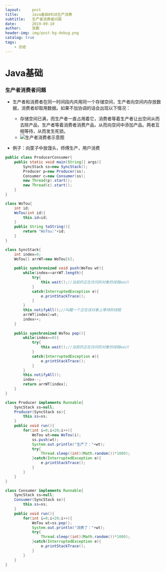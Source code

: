 ```yaml
---
layout:     post 
title:      Java基础0910生产消费
subtitle:   生产者消费者问题
date:       2019-09-10
author:     张鹏
header-img: img/post-bg-debug.png
catalog: true   
tags:                         
    - 总结
---
```


# Java基础

### 生产者消费者问题

- 生产者和消费者在同一时间段内共用同一个存储空间，生产者向空间内存放数据，消费者却取用数据。如果不加协调的话会出现以下情况：
   - 存储空间已满，而生产者一直占用着它，消费者等着生产者让出空间从而去除产品，生产者等着消费者消费产品，从而向空间中添加产品。两者互相等待，从而发生死锁。
   - ![生产者消费者示意图](https://github.com/Jokerboozp/Jokerboozp.github.io/raw/master/img/%E6%89%B9%E6%B3%A8%202019-09-10%20114712.png)

- 例子：向筐子中放馒头，师傅生产，用户消费

```java
public class ProducerConsumer{
	public static void main(String[] args){
		SyncStack ss=new SyncStack();
		Producer p=new Producer(ss);
		Consumer c=new Consumer(ss);
		new Thread(p).start();
		new Thread(c).start();
	}
}

class WoTou{
	int id;
	WoTou(int id){
		this.id=id;
	}
	public String toString(){
		return "WoTou:"+id;
	}
}

class SyncStack{
	int index=0;
	WoTou[] arrWT=new WoTou[6];
	
	public synchronized void push(WoTou wt){
		while(index==arrWT.length){
			try{
				this.wait();//当前的正在访问的对象的线程wait
			}
			catch(InterruptedException e){
				e.printStackTrace();
			}
		}
		this.notifyAll();//叫醒一个正在该对象上等待的线程
		arrWT[index]=wt;
		index++;
	}
	
	public synchronized WoTou pop(){
		while(index==0){
			try{
				this.wait();//当前的正在访问的对象的线程wait
			}
			catch(InterruptedException e){
				e.printStackTrace();
			}
		}
		this.notifyAll();
		index--;
		return arrWT[index];
	}
}

class Producer implements Runnable{
	SyncStack ss=null;
	Producer(SyncStack ss){
		this.ss=ss;
	}
	public void run(){
		for(int i=0;i<20;i++){
			WoTou wt=new WoTou(i);
			ss.push(wt);
			System.out.println("生产了："+wt);
			try{
				Thread.sleep((int)(Math.random())*1000);
			}catch(InterruptedException e){
				e.printStackTrace();
			}
		}
	}
}

class Consumer implements Runnable{
	SyncStack ss=null;
	Consumer(SyncStack ss){
		this.ss=ss;
	}
	public void run(){
		for(int i=0;i<20;i++){
			WoTou wt=ss.pop();
			System.out.println("消费了："+wt);
			try{
				Thread.sleep((int)(Math.random())*1000);
			}catch(InterruptedException e){
				e.printStackTrace();
			}
		}
	}
}
```